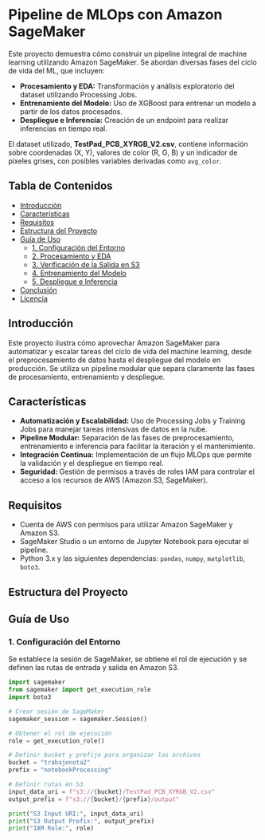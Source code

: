 
# Pipeline de MLOps con Amazon SageMaker

Este proyecto demuestra cómo construir un pipeline integral de machine learning utilizando Amazon SageMaker. Se abordan diversas fases del ciclo de vida del ML, que incluyen:

- **Procesamiento y EDA:** Transformación y análisis exploratorio del dataset utilizando Processing Jobs.
- **Entrenamiento del Modelo:** Uso de XGBoost para entrenar un modelo a partir de los datos procesados.
- **Despliegue e Inferencia:** Creación de un endpoint para realizar inferencias en tiempo real.

El dataset utilizado, **TestPad_PCB_XYRGB_V2.csv**, contiene información sobre coordenadas (X, Y), valores de color (R, G, B) y un indicador de píxeles grises, con posibles variables derivadas como `avg_color`.

## Tabla de Contenidos

- [Introducción](#introducción)
- [Características](#características)
- [Requisitos](#requisitos)
- [Estructura del Proyecto](#estructura-del-proyecto)
- [Guía de Uso](#guía-de-uso)
  - [1. Configuración del Entorno](#1-configuración-del-entorno)
  - [2. Procesamiento y EDA](#2-procesamiento-y-eda)
  - [3. Verificación de la Salida en S3](#3-verificación-de-la-salida-en-s3)
  - [4. Entrenamiento del Modelo](#4-entrenamiento-del-modelo)
  - [5. Despliegue e Inferencia](#5-despliegue-e-inferencia)
- [Conclusión](#conclusión)
- [Licencia](#licencia)

## Introducción

Este proyecto ilustra cómo aprovechar Amazon SageMaker para automatizar y escalar tareas del ciclo de vida del machine learning, desde el preprocesamiento de datos hasta el despliegue del modelo en producción. Se utiliza un pipeline modular que separa claramente las fases de procesamiento, entrenamiento y despliegue.

## Características

- **Automatización y Escalabilidad:** Uso de Processing Jobs y Training Jobs para manejar tareas intensivas de datos en la nube.
- **Pipeline Modular:** Separación de las fases de preprocesamiento, entrenamiento e inferencia para facilitar la iteración y el mantenimiento.
- **Integración Continua:** Implementación de un flujo MLOps que permite la validación y el despliegue en tiempo real.
- **Seguridad:** Gestión de permisos a través de roles IAM para controlar el acceso a los recursos de AWS (Amazon S3, SageMaker).

## Requisitos

- Cuenta de AWS con permisos para utilizar Amazon SageMaker y Amazon S3.
- SageMaker Studio o un entorno de Jupyter Notebook para ejecutar el pipeline.
- Python 3.x y las siguientes dependencias: `pandas`, `numpy`, `matplotlib`, `boto3`.

## Estructura del Proyecto


## Guía de Uso

### 1. Configuración del Entorno

Se establece la sesión de SageMaker, se obtiene el rol de ejecución y se definen las rutas de entrada y salida en Amazon S3.

```python
import sagemaker
from sagemaker import get_execution_role
import boto3

# Crear sesión de SageMaker
sagemaker_session = sagemaker.Session()

# Obtener el rol de ejecución
role = get_execution_role()

# Definir bucket y prefijo para organizar los archivos
bucket = "trabajonota2"
prefix = "notebookProcessing"

# Definir rutas en S3
input_data_uri = f"s3://{bucket}/TestPad_PCB_XYRGB_V2.csv"
output_prefix = f"s3://{bucket}/{prefix}/output"

print("S3 Input URI:", input_data_uri)
print("S3 Output Prefix:", output_prefix)
print("IAM Role:", role)



